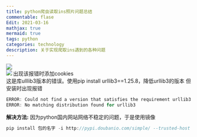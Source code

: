 ```yaml
---
title: python爬虫读取ins照片问题总结
commentable: flase
Edit: 2021-03-16
mathjax: true
mermaid: true
tags: python
categories: technology
description: 关于实现爬取ins遇到的各种问题
---
```


<img src="https://raw.githubusercontent.com/Smileye-v/Smileye-v.github.io/main/_posts/images/2021-03-28-01.png" align="left">
<div style="clear: both;"></div>
出现该报错时添加cookies

<img src="https://raw.githubusercontent.com/Smileye-v/Smileye-v.github.io/main/_posts/images/2021-03-28-02.png" align="left">
<div style="clear: both;"></div>
这是库ulllib3版本的错误。使用pip install urllib3==1.25.8，降低urllib3的版本
但安装时出现报错

```js
ERROR: Could not find a version that satisfies the requirement urllib3
ERROR: No matching distribution found for urllib3
```

**解决方法:**
因为python国内网站网络不稳定的问题，于是使用镜像
```js
pip install 包的名字 -i http://pypi.doubanio.com/simple/ --trusted-host pypi.doubanio.com
```
